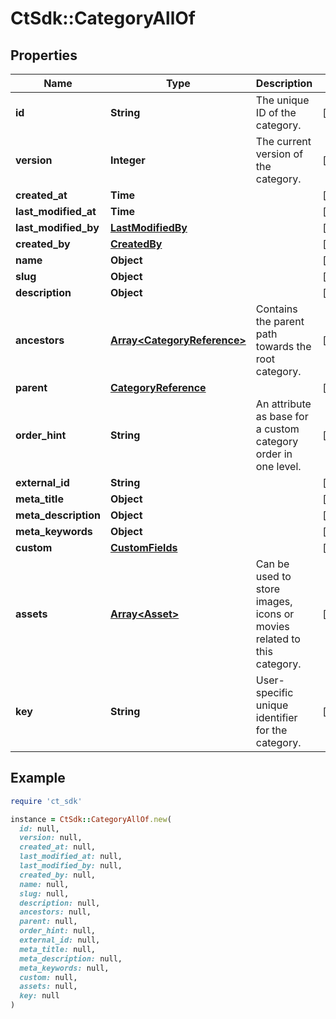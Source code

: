 # CtSdk::CategoryAllOf

## Properties

| Name | Type | Description | Notes |
| ---- | ---- | ----------- | ----- |
| **id** | **String** | The unique ID of the category. | [optional] |
| **version** | **Integer** | The current version of the category. | [optional] |
| **created_at** | **Time** |  | [optional] |
| **last_modified_at** | **Time** |  | [optional] |
| **last_modified_by** | [**LastModifiedBy**](LastModifiedBy.md) |  | [optional] |
| **created_by** | [**CreatedBy**](CreatedBy.md) |  | [optional] |
| **name** | **Object** |  | [optional] |
| **slug** | **Object** |  | [optional] |
| **description** | **Object** |  | [optional] |
| **ancestors** | [**Array&lt;CategoryReference&gt;**](CategoryReference.md) | Contains the parent path towards the root category. | [optional] |
| **parent** | [**CategoryReference**](CategoryReference.md) |  | [optional] |
| **order_hint** | **String** | An attribute as base for a custom category order in one level. | [optional] |
| **external_id** | **String** |  | [optional] |
| **meta_title** | **Object** |  | [optional] |
| **meta_description** | **Object** |  | [optional] |
| **meta_keywords** | **Object** |  | [optional] |
| **custom** | [**CustomFields**](CustomFields.md) |  | [optional] |
| **assets** | [**Array&lt;Asset&gt;**](Asset.md) | Can be used to store images, icons or movies related to this category. | [optional] |
| **key** | **String** | User-specific unique identifier for the category. | [optional] |

## Example

```ruby
require 'ct_sdk'

instance = CtSdk::CategoryAllOf.new(
  id: null,
  version: null,
  created_at: null,
  last_modified_at: null,
  last_modified_by: null,
  created_by: null,
  name: null,
  slug: null,
  description: null,
  ancestors: null,
  parent: null,
  order_hint: null,
  external_id: null,
  meta_title: null,
  meta_description: null,
  meta_keywords: null,
  custom: null,
  assets: null,
  key: null
)
```


